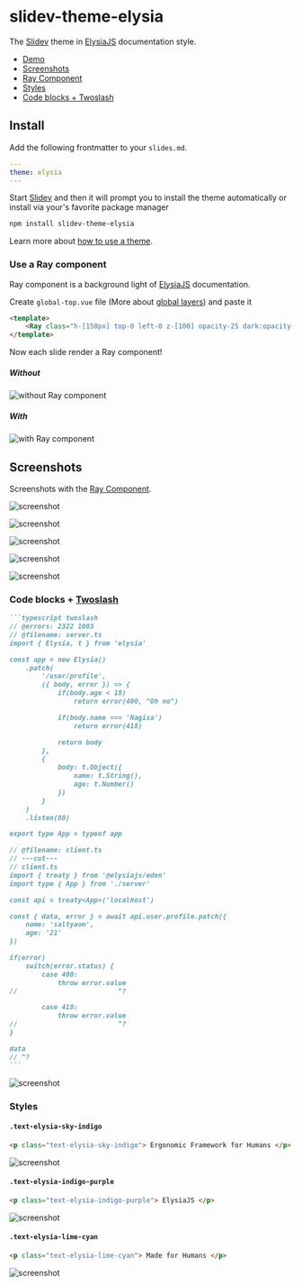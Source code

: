 # slidev-theme-elysia

The [Slidev](https://sli.dev/) theme in [ElysiaJS](https://elysiajs.com/) documentation style.

- [Demo](https://kravetsone.github.io/slidev-theme-elysia/)
- [Screenshots](#screenshots)
- [Ray Component](#use-a-ray-component)
- [Styles](#styles)
- [Code blocks + Twoslash](#code-blocks--twoslash)

## Install

Add the following frontmatter to your `slides.md`.

```yaml
---
theme: elysia
---
```

Start [Slidev](https://sli.dev/) and then it will prompt you to install the theme automatically or install via your's favorite package manager

```bash
npm install slidev-theme-elysia
```

Learn more about [how to use a theme](https://sli.dev/themes/use).

### Use a Ray component

Ray component is a background light of [ElysiaJS](https://elysiajs.com/) documentation.

Create `global-top.vue` file (More about [global layers](https://sli.dev/custom/global-layers)) and paste it

```html
<template>
    <Ray class="h-[150px] top-0 left-0 z-[100] opacity-25 dark:opacity-[.55] pointer-events-none" static />
</template>
```

Now each slide render a Ray component!

##### Without

![without Ray component](./example-export/002.png)

##### With

![with Ray component](./example-export/003.png)

## Screenshots

Screenshots with the [Ray Component](#use-a-ray-component).

![screenshot](./example-export/001.png)

![screenshot](./example-export/003.png)

![screenshot](./example-export/004.png)

![screenshot](./example-export/005.png)

![screenshot](./example-export/006.png)

### Code blocks + [Twoslash](https://twoslash.netlify.app/)

````md
```typescript twoslash
// @errors: 2322 1003
// @filename: server.ts
import { Elysia, t } from 'elysia'

const app = new Elysia()
    .patch(
        '/user/profile',
        ({ body, error }) => {
            if(body.age < 18) 
                return error(400, "Oh no")

            if(body.name === 'Nagisa')
                return error(418)

            return body
        },
        {
            body: t.Object({
                name: t.String(),
                age: t.Number()
            })
        }
    )
    .listen(80)

export type App = typeof app

// @filename: client.ts
// ---cut---
// client.ts
import { treaty } from '@elysiajs/eden'
import type { App } from './server'

const api = treaty<App>('localhost')

const { data, error } = await api.user.profile.patch({
    name: 'saltyaom',
    age: '21'
})

if(error)
    switch(error.status) {
        case 400:
            throw error.value
//                         ^?

        case 418:
            throw error.value
//                         ^?
}

data
// ^?
```
````

![screenshot](./example-export/007.png)

### Styles

#### `.text-elysia-sky-indigo`

```html
<p class="text-elysia-sky-indigo"> Ergonomic Framework for Humans </p>
```

![screenshot](./example-export/008.png)

#### `.text-elysia-indigo-purple`

```html
<p class="text-elysia-indigo-purple"> ElysiaJS </p>
```

![screenshot](./example-export/009.png)

#### `.text-elysia-lime-cyan`

```html
<p class="text-elysia-lime-cyan"> Made for Humans </p>
```

![screenshot](./example-export/010.png)
